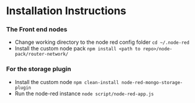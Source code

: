 # Installation Instructions

### The Front end nodes

- Change working directory to the node red config folder 
  `cd ~/.node-red`
- Install the custom node pack
  `npm install <path to repo>/node-pack/router-network/`

### For the storage plugin

- Install the custom node
  `npm clean-install node-red-mongo-storage-plugin`
- Run the node-red instance
  `node script/node-red-app.js`

